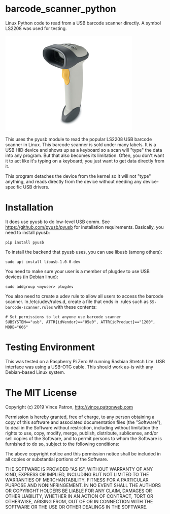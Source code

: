# barcode_scanner_python
Linux Python code to read from a USB barcode scanner directly. A symbol LS2208 was used for testing.

![LS2208 Barcode Scanner](Symbol%20LS2208%20Barcode%20Scanner.png "Symbol LS2208 Barcode Scanner")

This uses the pyusb module to read the popular LS2208 USB barcode 
scanner in Linux. This barcode scanner is sold under many labels. It
is a USB HID device and shows up as a keyboard so a scan will "type"
the data into any program. But that also becomes its limitation. Often,
you don't want it to act like it's typing on a keyboard; you just want
to get data directly from it.

This program detaches the device from the kernel so it will not "type"
anything, and reads directly from the device without needing any device-
specific USB drivers.

# Installation
It does use pyusb to do low-level USB comm. See 
https://github.com/pyusb/pyusb for installation requirements. Basically, 
you need to install pyusb:

    pip install pyusb

To install the backend that pyusb uses, you can use libusb (among
others):

    sudo apt install libusb-1.0-0-dev
    
You need to make sure your user is a member of plugdev to use USB 
devices (in Debian linux):

    sudo addgroup <myuser> plugdev
    
You also need to create a udev rule to allow all users to access the
barcode scanner. In /etc/udev/rules.d, create a file that ends in .rules
such as `55-barcode-scanner.rules` with these contents:

    # Set permissions to let anyone use barcode scanner
    SUBSYSTEM=="usb", ATTR{idVendor}=="05e0", ATTR{idProduct}=="1200", MODE="666"

# Testing Environment
This was tested on a Raspberry Pi Zero W running Rasbian Stretch Lite. USB interface was using a USB-OTG cable.
This should work as-is with any Debian-based Linux system.

# The MIT License

Copyright (c) 2019 Vince Patron, http://vince.patronweb.com

Permission is hereby granted, free of charge, to any person obtaining a copy
of this software and associated documentation files (the "Software"), to deal
in the Software without restriction, including without limitation the rights
to use, copy, modify, merge, publish, distribute, sublicense, and/or sell
copies of the Software, and to permit persons to whom the Software is
furnished to do so, subject to the following conditions:

The above copyright notice and this permission notice shall be included in
all copies or substantial portions of the Software.

THE SOFTWARE IS PROVIDED "AS IS", WITHOUT WARRANTY OF ANY KIND, EXPRESS OR
IMPLIED, INCLUDING BUT NOT LIMITED TO THE WARRANTIES OF MERCHANTABILITY,
FITNESS FOR A PARTICULAR PURPOSE AND NONINFRINGEMENT. IN NO EVENT SHALL THE
AUTHORS OR COPYRIGHT HOLDERS BE LIABLE FOR ANY CLAIM, DAMAGES OR OTHER
LIABILITY, WHETHER IN AN ACTION OF CONTRACT, TORT OR OTHERWISE, ARISING FROM,
OUT OF OR IN CONNECTION WITH THE SOFTWARE OR THE USE OR OTHER DEALINGS IN
THE SOFTWARE.
